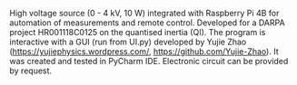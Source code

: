 High voltage source (0 - 4 kV, 10 W) integrated with Raspberry Pi 4B for automation of measurements and remote control.
Developed for a DARPA project HR001118C0125 on the quantised inertia (QI).
The program is interactive with a GUI (run from UI.py) developed by Yujie Zhao (https://yujiephysics.wordpress.com/, https://github.com/Yujie-Zhao). 
It was created and tested in PyCharm IDE.
Electronic circuit can be provided by request.
